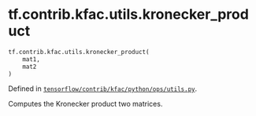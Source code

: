 <div itemscope itemtype="http://developers.google.com/ReferenceObject">
<meta itemprop="name" content="tf.contrib.kfac.utils.kronecker_product" />
</div>

# tf.contrib.kfac.utils.kronecker_product

``` python
tf.contrib.kfac.utils.kronecker_product(
    mat1,
    mat2
)
```



Defined in [`tensorflow/contrib/kfac/python/ops/utils.py`](https://www.tensorflow.org/code/tensorflow/contrib/kfac/python/ops/utils.py).

Computes the Kronecker product two matrices.